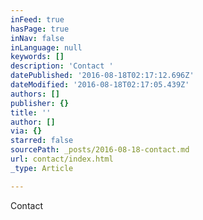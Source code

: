 ```yaml
---
inFeed: true
hasPage: true
inNav: false
inLanguage: null
keywords: []
description: 'Contact '
datePublished: '2016-08-18T02:17:12.696Z'
dateModified: '2016-08-18T02:17:05.439Z'
authors: []
publisher: {}
title: ''
author: []
via: {}
starred: false
sourcePath: _posts/2016-08-18-contact.md
url: contact/index.html
_type: Article

---
```

Contact